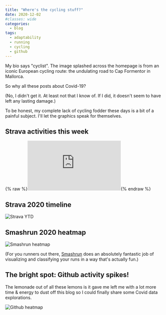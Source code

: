 ```yaml
---
title: "Where's the cycling stuff?"
date: 2020-12-02
#classes: wide
categories:
  - blog
tags:
  - adaptability
  - running
  - cycling
  - github
---
```


My bio says "cyclist". The image splashed across the homepage is from an iconic European cycling route: the undulating road to Cap Formentor in Mallorca.

So why all these posts about Covid-19?

(No, I didn't get it. At least not that I know of. If I did, it doesn't seem to have left any lasting damage.)

To be honest, my complete lack of cycling fodder these days is a bit of a painful subject. I'll let the graphics speak for themselves.

## Strava activities this week

{% raw %}<iframe height='160' width='300' frameborder='0' allowtransparency='true' scrolling='no' src='https://www.strava.com/athletes/6061891/activity-summary/3f7f59c59db9786e052042d89198706363dfebfd'></iframe>{% endraw %}

## Strava 2020 timeline

![Strava YTD](../../assets/images/2020/dec2_strava_ytd.png)


## Smashrun 2020 heatmap

![Smashrun heatmap](../../assets/images/2020/nov28_smashrun_heatmap.png)

(For you runners out there, [Smashrun](http://www.smashrun.com) does an absolutely fantastic job of visualizing and classifying your runs in a way that's actually fun.)

## The bright spot: Github activity spikes!

The lemonade out of all these lemons is it gave me left me with a lot more time & energy to dust off this blog so I could finally share some Covid data explorations.

![Github heatmap](../../assets/images/2020/nov28_github_heatmap.png)
